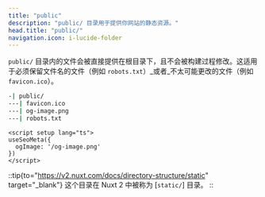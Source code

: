 ```yaml
---
title: "public"
description: "public/ 目录用于提供你网站的静态资源。"
head.title: "public/"
navigation.icon: i-lucide-folder
---
```


`public/` 目录内的文件会被直接提供在根目录下，且不会被构建过程修改。这适用于必须保留文件名的文件（例如 `robots.txt`）_或者_不太可能更改的文件（例如 `favicon.ico`）。

```bash [目录结构]
-| public/
---| favicon.ico
---| og-image.png
---| robots.txt
```

```vue [app.vue]
<script setup lang="ts">
useSeoMeta({
  ogImage: '/og-image.png'
})
</script>
```

::tip{to="https://v2.nuxt.com/docs/directory-structure/static" target="_blank"}
这个目录在 Nuxt 2 中被称为 [`static/`] 目录。
::